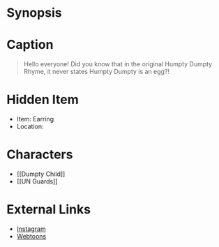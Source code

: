 # Synopsis


# Caption
> Hello everyone! Did you know that in the original Humpty Dumpty Rhyme, it never states Humpty Dumpty is an egg?!

# Hidden Item
* Item: Earring
* Location: <spoiler></spoiler>

# Characters
* [[Dumpty Child]]
* [[UN Guards]]

# External Links
* [Instagram](https://www.instagram.com/p/CMsihhKD79Z/?igshid=YmMyMTA2M2Y=)
* [Webtoons](https://www.webtoons.com/en/challenge/twistwood-tales/74-the-dumpty-child/viewer?title_no=344740&episode_no=80)